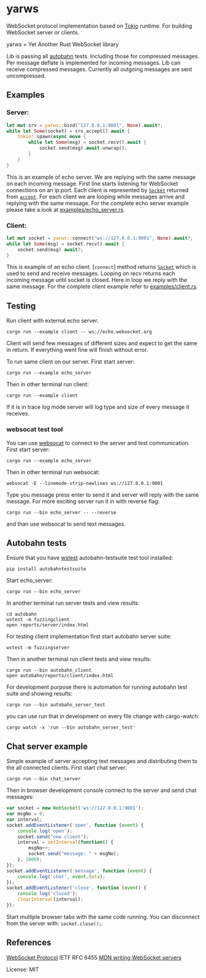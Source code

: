 # yarws

WebSocket protocol implementation based on [Tokio] runtime. For building
WebSocket server or clients.

yarws = Yet Another Rust WebSocket library


Lib is passing all [autobahn] tests. Including those for compressed
messages. Per message deflate is implemented for incoming messages. Lib can
receive compressed messages. Currently all outgoing messages are sent
uncompressed.


## Examples

### Server:
```rust
let mut srv = yarws::bind("127.0.0.1:9001", None).await?;
while let Some(socket) = srv.accept().await {
    tokio::spawn(async move {
        while let Some(msg) = socket.recv().await {
            socket.send(msg).await.unwrap();
        }
    }
}
```
This is an example of echo server. We are replying with the same message on
each incoming message.
First line starts listening for WebSocket connections on an ip:port.
Each client is represented by [`Socket`] returned from [`accept`].
For each client we are looping while messages arrive and replying with the
same message.
For the complete echo server example please take a look at [examples/echo_server.rs].

### Client:
```rust
let mut socket = yarws::connect("ws://127.0.0.1:9001", None).await?;
while let Some(msg) = socket.recv().await {
    socket.send(msg).await?;
}
```
This is example of an echo client.
[`connect`] method returns [`Socket`] which is used to send and receive
messages.
Looping on recv returns each incoming message until socket is closed.
Here in loop we reply with the same message.
For the complete client example refer to [examples/client.rs].



## Testing
Run client with external echo server.
```shell
cargo run --example client -- ws://echo.websocket.org
```
Client will send few messages of different sizes and expect to get the same
in return.
If everything went fine will finish without error.

To run same client on our server. First start server:
```shell
cargo run --example echo_server
```
Then in other terminal run client:
```shell
cargo run --example client
```
If it is in trace log mode server will log type and size of every message it
receives.

### websocat test tool
You can use [websocat] to connect to the server and test communication.
First start server:
```shell
cargo run --example echo_server
```
Then in other terminal run websocat:
```shell
websocat -E --linemode-strip-newlines ws://127.0.0.1:9001
```
Type you message press enter to send it and server will reply with the same
message.
For more exciting server run it in with reverse flag:
```shell
cargo run --bin echo_server -- --reverse
```
and than use websocat to send text messages.

## Autobahn tests
Ensure that you have [wstest] autobahn-testsuite test tool installed:
```shell
pip install autobahntestsuite
```
Start echo_server:
```shell
cargo run --bin echo_server
```
In another terminal run server tests and view results:
```shell
cd autobahn
wstest -m fuzzingclient
open reports/server/index.html
```

For testing client implementation first start autobahn server suite:
```shell
wstest -m fuzzingserver
```
Then in another terminal run client tests and view results:
```shell
cargo run --bin autobahn_client
open autobahn/reports/client/index.html
```
For development purpose there is automation for running autobahn test suite
and showing results:
```shell
cargo run --bin autobahn_server_test
```
you can use run that in development on every file change with cargo-watch:
```shell
cargo watch -x 'run --bin autobahn_server_test'
```

## Chat server example
Simple example of server accepting text messages and distributing them to
the all connected clients.
First start chat server:
```shell
cargo run --bin chat_server
```
Then in browser development console connect to the server and send chat
messages:
```javascript
var socket = new WebSocket('ws://127.0.0.1:9001');
var msgNo = 0;
var interval;
socket.addEventListener('open', function (event) {
    console.log('open');
    socket.send("new client");
    interval = setInterval(function() {
        msgNo++;
        socket.send("message: " + msgNo);
    }, 1000);
});
socket.addEventListener('message', function (event) {
    console.log('chat', event.data);
});
socket.addEventListener('close', function (event) {
    console.log('closed');
    clearInterval(interval);
});
```
Start multiple browser tabs with the same code running.
You can disconnect from the server with: `socket.close();`.

## References
[WebSocket Protocol] IETF RFC 6455
[MDN writing WebSocket servers]

[WebSocket Protocol]: https://tools.ietf.org/html/rfc6455
[MDN writing WebSocket servers]: https://developer.mozilla.org/en-US/docs/Web/API/WebSockets_API/Writing_WebSocket_servers

[`Socket`]: struct.Socket.html
[`accept`]: struct.Server.html#method.accept
[examples/client.rs]: https://github.com/ianic/yarws/blob/master/examples/client.rs
[examples/echo_server.rs]: https://github.com/ianic/yarws/blob/master/examples/echo_server.rs
[websocat]: https://github.com/vi/websocat
[wstest]: https://github.com/crossbario/autobahn-testsuite
[autobahn]: https://github.com/crossbario/autobahn-testsuite
[cargo-watch]: https://github.com/passcod/cargo-watch
[Tokio]: https://tokio.rs


License: MIT
